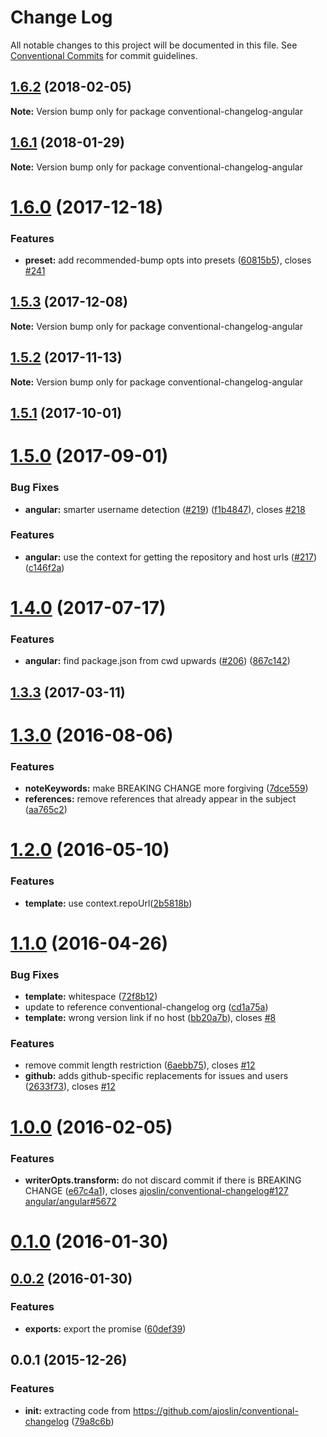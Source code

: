 # Change Log

All notable changes to this project will be documented in this file.
See [Conventional Commits](https://conventionalcommits.org) for commit guidelines.

<a name="1.6.2"></a>
## [1.6.2](https://github.com/conventional-changelog/conventional-changelog-angular/compare/conventional-changelog-angular@1.6.1...conventional-changelog-angular@1.6.2) (2018-02-05)




**Note:** Version bump only for package conventional-changelog-angular

<a name="1.6.1"></a>
## [1.6.1](https://github.com/conventional-changelog/conventional-changelog-angular/compare/conventional-changelog-angular@1.6.0...conventional-changelog-angular@1.6.1) (2018-01-29)




**Note:** Version bump only for package conventional-changelog-angular

<a name="1.6.0"></a>
# [1.6.0](https://github.com/conventional-changelog/conventional-changelog-angular/compare/conventional-changelog-angular@1.5.3...conventional-changelog-angular@1.6.0) (2017-12-18)


### Features

* **preset:** add recommended-bump opts into presets ([60815b5](https://github.com/conventional-changelog/conventional-changelog-angular/commit/60815b5)), closes [#241](https://github.com/conventional-changelog/conventional-changelog-angular/issues/241)




<a name="1.5.3"></a>
## [1.5.3](https://github.com/conventional-changelog/conventional-changelog-angular/compare/conventional-changelog-angular@1.5.2...conventional-changelog-angular@1.5.3) (2017-12-08)




**Note:** Version bump only for package conventional-changelog-angular

<a name="1.5.2"></a>
## [1.5.2](https://github.com/conventional-changelog/conventional-changelog-angular/compare/conventional-changelog-angular@1.5.1...conventional-changelog-angular@1.5.2) (2017-11-13)




**Note:** Version bump only for package conventional-changelog-angular

<a name="1.5.1"></a>
## [1.5.1](https://github.com/conventional-changelog/conventional-changelog-angular/compare/conventional-changelog-angular@1.5.0...conventional-changelog-angular@1.5.1) (2017-10-01)

<a name="1.5.0"></a>
# [1.5.0](https://github.com/conventional-changelog/conventional-changelog-angular/compare/conventional-changelog-angular@1.4.0...conventional-changelog-angular@1.5.0) (2017-09-01)


### Bug Fixes

* **angular:** smarter username detection ([#219](https://github.com/conventional-changelog/conventional-changelog/issues/219)) ([f1b4847](https://github.com/conventional-changelog/conventional-changelog-angular/commit/f1b4847)), closes [#218](https://github.com/conventional-changelog/conventional-changelog-angular/issues/218)


### Features

* **angular:** use the context for getting the repository and host urls ([#217](https://github.com/conventional-changelog/conventional-changelog/issues/217)) ([c146f2a](https://github.com/conventional-changelog/conventional-changelog-angular/commit/c146f2a))

<a name="1.4.0"></a>
# [1.4.0](https://github.com/conventional-changelog/conventional-changelog-angular/compare/conventional-changelog-angular@1.3.3...conventional-changelog-angular@1.4.0) (2017-07-17)


### Features

* **angular:** find package.json from cwd upwards ([#206](https://github.com/conventional-changelog/conventional-changelog/issues/206)) ([867c142](https://github.com/conventional-changelog/conventional-changelog-angular/commit/867c142))

<a name="1.3.3"></a>
## [1.3.3](https://github.com/conventional-changelog/conventional-changelog-angular/compare/conventional-changelog-angular@1.3.2...conventional-changelog-angular@1.3.3) (2017-03-11)

<a name="1.3.0"></a>
# [1.3.0](https://github.com/conventional-changelog/conventional-changelog-angular/compare/v1.2.0...v1.3.0) (2016-08-06)


### Features

* **noteKeywords:** make BREAKING CHANGE more forgiving ([7dce559](https://github.com/conventional-changelog/conventional-changelog-angular/commit/7dce559))
* **references:** remove references that already appear in the subject ([aa765c2](https://github.com/conventional-changelog/conventional-changelog-angular/commit/aa765c2))



<a name="1.2.0"></a>
# [1.2.0](https://github.com/conventional-changelog/conventional-changelog-angular/compare/v1.1.0...v1.2.0) (2016-05-10)


### Features

* **template:** use context.repoUrl([2b5818b](https://github.com/conventional-changelog/conventional-changelog-angular/commit/2b5818b))



<a name="1.1.0"></a>
# [1.1.0](https://github.com/conventional-changelog/conventional-changelog-angular/compare/v1.0.0...v1.1.0) (2016-04-26)


### Bug Fixes

* **template:** whitespace ([72f8b12](https://github.com/conventional-changelog/conventional-changelog-angular/commit/72f8b12))
* update to reference conventional-changelog org ([cd1a75a](https://github.com/conventional-changelog/conventional-changelog-angular/commit/cd1a75a))
* **template:** wrong version link if no host ([bb20a7b](https://github.com/conventional-changelog/conventional-changelog-angular/commit/bb20a7b)), closes [#8](https://github.com/conventional-changelog/conventional-changelog-angular/issues/8)

### Features

* remove commit length restriction ([6aebb75](https://github.com/conventional-changelog/conventional-changelog-angular/commit/6aebb75)), closes [#12](https://github.com/conventional-changelog/conventional-changelog-angular/issues/12)
* **github:** adds github-specific replacements for issues and users ([2633f73](https://github.com/conventional-changelog/conventional-changelog-angular/commit/2633f73)), closes [#12](https://github.com/conventional-changelog/conventional-changelog-angular/issues/12)



<a name="1.0.0"></a>
# [1.0.0](https://github.com/stevemao/conventional-changelog-angular/compare/v0.1.0...v1.0.0) (2016-02-05)


### Features

* **writerOpts.transform:** do not discard commit if there is BREAKING CHANGE ([e67c4a1](https://github.com/stevemao/conventional-changelog-angular/commit/e67c4a1)), closes [ajoslin/conventional-changelog#127](https://github.com/ajoslin/conventional-changelog/issues/127) [angular/angular#5672](https://github.com/angular/angular/issues/5672)



<a name="0.1.0"></a>
# [0.1.0](https://github.com/stevemao/conventional-changelog-angular/compare/v0.0.2...v0.1.0) (2016-01-30)




<a name="0.0.2"></a>
## [0.0.2](https://github.com/stevemao/conventional-changelog-angular/compare/v0.0.1...v0.0.2) (2016-01-30)


### Features

* **exports:** export the promise ([60def39](https://github.com/stevemao/conventional-changelog-angular/commit/60def39))



<a name="0.0.1"></a>
## 0.0.1 (2015-12-26)


### Features

* **init:** extracting code from https://github.com/ajoslin/conventional-changelog ([79a8c6b](https://github.com/stevemao/conventional-changelog-angular/commit/79a8c6b))
